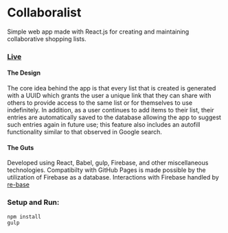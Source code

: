 # Collaboralist
Simple web app made with React.js for creating and maintaining collaborative shopping lists.

### [Live](https://collaboralist.github.io/)

#### The Design

The core idea behind the app is that every list that is created is generated with a UUID which grants the user a unique link that they can share with others to provide access to the same list or for themselves to use indefinitely. In addition, as a user continues to add items to their list, their entries are automatically saved to the database allowing the app to suggest such entries again in future use; this feature also includes an autofill functionality similar to that observed in Google search.

#### The Guts

Developed using React, Babel, gulp, Firebase, and other miscellaneous technologies. Compatibilty with GitHub Pages is made possible by the utilization of Firebase as a database. Interactions with Firebase handled by [re-base](https://github.com/tylermcginnis/re-base)

### Setup and Run:

    npm install
    gulp